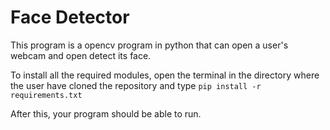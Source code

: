 # Face Detector

This program is a opencv program in python that can open a user's webcam and open detect its face.

To install all the required modules, open the terminal in the directory where the user have cloned the repository and type 
```pip install -r requirements.txt```

After this, your program should be able to run.
